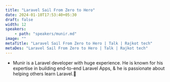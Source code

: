 ```yaml
---
title: "Laravel Sail From Zero to Hero"
date: 2024-01-10T17:53:40+05:30
draft: false
width: 12
speakers:
    - path: "speakers/munir.md"
image: ""
metaTitle: "Laravel Sail From Zero to Hero | Talk | Rajkot tech"
metaDes: "Laravel Sail From Zero to Hero | Talk | Rajkot tech"
---
```


- Munir is a Laravel developer with huge experience. He is known for his expertise in building end-to-end Laravel Apps, & he is passionate about helping others learn Laravel.💫
